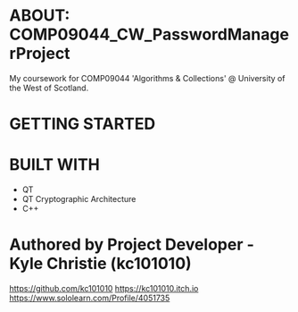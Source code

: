 # ABOUT: COMP09044_CW_PasswordManagerProject
My coursework for COMP09044 'Algorithms &amp; Collections' @ University of the West of Scotland.

# GETTING STARTED

# BUILT WITH
+ QT
+ QT Cryptographic Architecture
+ C++

# Authored by Project Developer - Kyle Christie (kc101010)

https://github.com/kc101010
https://kc101010.itch.io
https://www.sololearn.com/Profile/4051735
